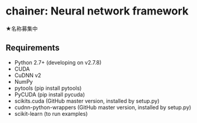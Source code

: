 # chainer: Neural network framework

★名称募集中

## Requirements

- Python 2.7+ (developing on v2.7.8)
- CUDA
- CuDNN v2
- NumPy
- pytools (pip install pytools)
- PyCUDA (pip install pycuda)
- scikits.cuda (GitHub master version, installed by setup.py)
- cudnn-python-wrappers (GitHub master version, installed by setup.py)
- scikit-learn (to run examples)
